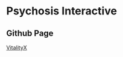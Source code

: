 # Psychosis Interactive
Github Page
---
[VitalityX](https://psychosisinteractive.github.io/vitalityx/)
